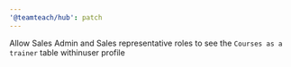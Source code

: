 ```yaml
---
'@teamteach/hub': patch
---
```


Allow Sales Admin and Sales representative roles to see the `Courses as a trainer` table withinuser profile
